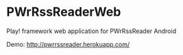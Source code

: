 PWrRssReaderWeb
===============

Play! framework web application for PWrRssReader Android

Demo: http://pwrrssreader.herokuapp.com/
